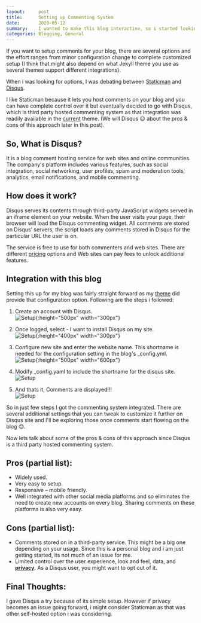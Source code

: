 ```yaml
---
layout:     post
title:      Setting up Commenting System
date:       2020-05-12 
summary:    I wanted to make this blog interactive, so i started looking at how to enable comments for this site. But Wait!!! This blog is based on Jekyll which is a static site generator.
categories: Blogging, General
---
```


If you want to setup comments for your blog, there are several options and the effort ranges from minor configuration change to complete customized setup (I think that might also depend on what Jekyll theme you use as several themes support different integrations). 

When i was looking for options, I was debating between [Staticman](https://staticman.net/) and [Disqus](https://disqus.com/).

I like Staticman because it lets you host comments on your blog and you can have complete control over it but eventually decided to go with Disqus, which is third party hosted commenting system as that integration was readily available in the [current](https://jekyll-themes.com/mixyll/) theme. (We will Disqus 😉 about the pros & cons of this approach later in this post).

## So, What is Disqus?

 It is a blog comment hosting service for web sites and online communities. The company's platform includes various features, such as social integration, social networking, user profiles, spam and moderation tools, analytics, email notifications, and mobile commenting. 

## How does it work?

Disqus serves its contents through third-party JavaScript widgets served in an iframe element on your website. When the user visits your page, their browser will load the Disqus commenting widget. All comments are stored on Disqus’ servers, the script loads any comments stored in Disqus for the particular URL the user is on.

The service is free to use for both commenters and web sites. There are different [pricing](https://disqus.com/pricing/) options and Web sites can pay fees to unlock additional features.

## Integration with this blog

Setting this up for my blog was fairly straight forward as my [theme](https://jekyll-themes.com/mixyll/) did provide that configuration option. Following are the steps i followed:

1. Create an account with Disqus.<br>
![Setup]({{site.url}}/images/disqus-account-creation.png){:height="500px" width="300px"}

2. Once logged, select - I want to install Disqus on my site. <br>
![Setup]({{site.url}}/images/disqus-account-setup.png){:height="400px" width="300px"}

3. Configure new site and enter the website name. This shortname is needed for the configuration setting in the blog's _config.yml. <br>
![Setup]({{site.url}}/images/disqus-website-setup.png){:height="500px" width="600px"}

4. Modify _config.yaml to include the shortname for the disqus site. <br>
![Setup]({{site.url}}/images/disqus-config-setup.png)

5. And thats it, Comments are displayed!!! <br>
![Setup]({{site.url}}/images/disqus-comments-integrated.png)

So in just few steps I got the commenting system integrated. There are several additional settings that you can tweak to customize it further on Disqus site and I'll be exploring those once comments start flowing on the blog 😊.

Now lets talk about some of the pros & cons of this approach since Disqus is a third party hosted commenting system.

## Pros (partial list):

- Widely used.
- Very easy to setup.
- Responsive – mobile friendly.
- Well integrated with other social media platforms and so eliminates the need to create new accounts on every blog. Sharing comments on these platforms is also very easy.

## Cons (partial list):

- Comments stored on in a third-party service. This might be a big one depending on your usage. Since this is a personal blog and i am just getting started, its not much of an issue for me.
- Limited control over the user experience, look and feel, data, and <B>[privacy](https://disqus.com/data-sharing-settings/)</B>. As a Disqus user, you might want to opt out of it.

## Final Thoughts:

I gave Disqus a try because of its simple setup. However if privacy becomes an issue going forward, i might consider Staticman as that was other self-hosted option i was considering.